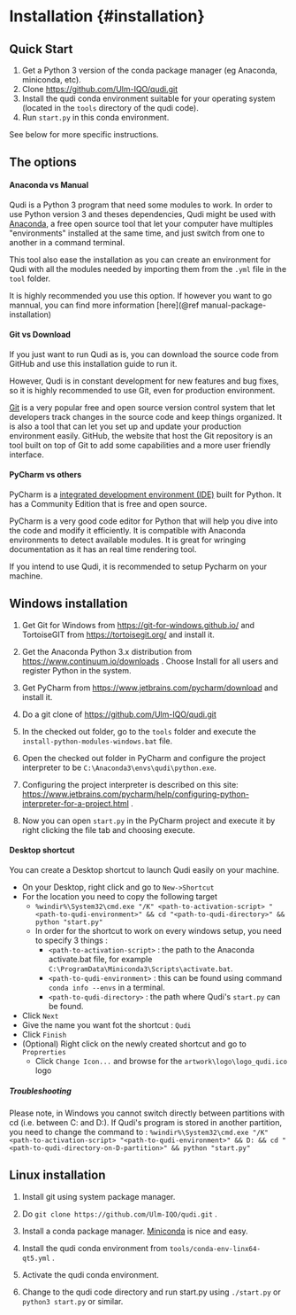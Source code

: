 # Installation        {#installation}

## Quick Start

1. Get a Python 3 version of the conda package manager (eg Anaconda, miniconda, etc).
2. Clone https://github.com/Ulm-IQO/qudi.git
3. Install the qudi conda environment suitable for your operating system (located in the `tools` directory of the qudi code).
4. Run `start.py` in this conda environment.

See below for more specific instructions.

## The options

#### Anaconda vs Manual
Qudi is a Python 3 program that need some modules to work. In order to use Python version 3 and theses
dependencies, Qudi might be used with [Anaconda](https://en.wikipedia.org/wiki/Anaconda_(Python_distribution)),
 a free open source tool that let your computer have multiples "environments"
installed at the same time, and just switch from one to another in a command terminal.

This tool also ease the installation as you can create an environment for Qudi with all the modules needed by importing 
them from the ``.yml`` file in the ``tool`` folder.

It is highly recommended you use this option. If however you want to go mannual, you can find more information 
[here](@ref manual-package-installation)

#### Git vs Download

If you just want to run Qudi as is, you can download the source code from GitHub and use this installation guide to run
it.

However, Qudi is in constant development for new features and bug fixes, so it is highly recommended to use Git,
even for production environment.

[Git](https://en.wikipedia.org/wiki/Git) is a very popular free and open source version control system that let developers track changes
in the source code and keep things organized. It is also a tool that can let you set up and update your production 
environment easily. GitHub, the website that host the Git repository is an tool built on top of Git to add some 
capabilities and a more user friendly interface.

#### PyCharm vs others

PyCharm is a 
[integrated development environment (IDE)](https://en.wikipedia.org/wiki/Integrated_development_environment)
built for Python. It has a Community Edition that is free and open source.

PyCharm is a very good code editor for Python that will help you dive into the code and modify it efficiently.
It is compatible with Anaconda environments to detect available modules.
It is great for wringing documentation as it has an real time rendering  tool.

If you intend to use Qudi, it is recommended to setup Pycharm on your machine.

## Windows installation

1. Get Git for Windows from https://git-for-windows.github.io/ 
and TortoiseGIT from https://tortoisegit.org/ and install it.

2. Get the Anaconda Python 3.x distribution from https://www.continuum.io/downloads .
Choose Install for all users and register Python in the system.

3. Get PyCharm from https://www.jetbrains.com/pycharm/download and install it.

4. Do a git clone of https://github.com/Ulm-IQO/qudi.git

5. In the checked out folder, go to the `tools` folder and execute the `install-python-modules-windows.bat` file.

6. Open the checked out folder in PyCharm and configure the project interpreter to be `C:\Anaconda3\envs\qudi\python.exe`.

7. Configuring the project interpreter is described on this site:
https://www.jetbrains.com/pycharm/help/configuring-python-interpreter-for-a-project.html .

8. Now you can open `start.py` in the PyCharm project and execute it by right clicking the file tab and choosing execute.

#### Desktop shortcut

You can create a Desktop shortcut to launch Qudi easily on your machine.

- On your Desktop, right click and go to ``New->Shortcut``
- For the location you need to copy the following target 
    - ` %windir%\System32\cmd.exe "/K" <path-to-activation-script> "<path-to-qudi-environment>"
     && cd "<path-to-qudi-directory>" && python "start.py" `
    - In order for the shortcut to work on every windows setup, you need to specify 3 things :
        - `<path-to-activation-script>` : the path to the Anaconda activate.bat file, for example
        `C:\ProgramData\Miniconda3\Scripts\activate.bat`.
        - `<path-to-qudi-environment>` : this can be found using command `conda info --envs` in a terminal.
        - `<path-to-qudi-directory>` : the path where Qudi's `start.py` can be found.  
- Click ``Next``
- Give the name you want fot the shortcut : ``Qudi``
- Click ``Finish``
- (Optional) Right click on the newly created shortcut and go to `Proprerties`
    - Click ``Change Icon...`` and browse for the ``artwork\logo\logo_qudi.ico`` logo

##### Troubleshooting

Please note, in Windows you cannot switch directly between partitions with cd (i.e. between C: and D:).
If Qudi's program is stored in another partition, you need to change the command to :
` %windir%\System32\cmd.exe "/K" <path-to-activation-script> "<path-to-qudi-environment>" && D:
     && cd "<path-to-qudi-directory-on-D-partition>" && python "start.py" `






## Linux installation

1. Install git using system package manager.

2. Do `git clone https://github.com/Ulm-IQO/qudi.git` .

3. Install a conda package manager.  [Miniconda](https://conda.io/miniconda.html) is nice and easy.

4. Install the qudi conda environment from `tools/conda-env-linx64-qt5.yml` .

5. Activate the qudi conda environment.

6. Change to the qudi code directory and run start.py using `./start.py` or `python3 start.py` or similar.
